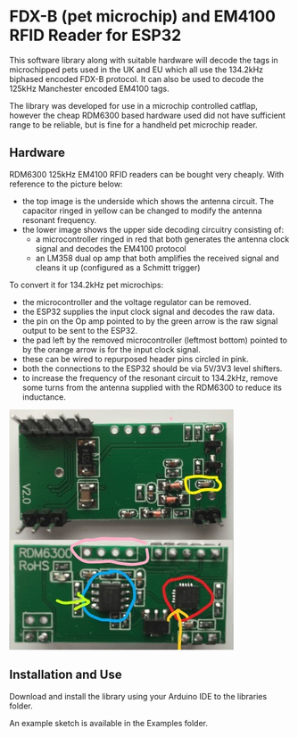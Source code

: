 # FDX-B (pet microchip) and EM4100 RFID Reader for ESP32

This software library along with suitable hardware will decode the tags in microchipped pets used in the UK and EU which all use the 134.2kHz biphased encoded FDX-B protocol.
It can also be used to decode the 125kHz Manchester encoded EM4100 tags.

The library was developed for use in a microchip controlled catflap, however the cheap RDM6300 based hardware used did not have sufficient range to be reliable, but is fine for a handheld pet microchip reader.

## Hardware

RDM6300 125kHz EM4100 RFID readers can be bought very cheaply. With reference to the picture below:
- the top image is the underside which shows the antenna circuit. The capacitor ringed in yellow can be changed to modify the antenna resonant frequency.
- the lower image shows the upper side decoding circuitry consisting of:
  - a microcontroller ringed in red that both generates the antenna clock signal and decodes the EM4100 protocol
  - an LM358 dual op amp that both amplifies the received signal and cleans it up (configured as a Schmitt trigger)
  
To convert it for 134.2kHz pet microchips:
- the microcontroller and the voltage regulator can be removed. 
- the ESP32 supplies the input clock signal and decodes the raw data.
- the pin on the Op amp pointed to by the green arrow is the raw signal output to be sent to the ESP32.
- the pad left by the removed microcontroller (leftmost bottom) pointed to by the orange arrow is for the input clock signal.
- these can be wired to repurposed header pins circled in pink.
- both the connections to the ESP32 should be via 5V/3V3 level shifters.
- to increase the frequency of the resonant circuit to 134.2kHz, remove some turns from the antenna supplied with the RDM6300 to reduce its inductance.

![image1](extras/RFID.jpg)


## Installation and Use

Download and install the library using your Arduino IDE to the libraries folder.

An example sketch is available in the Examples folder.

